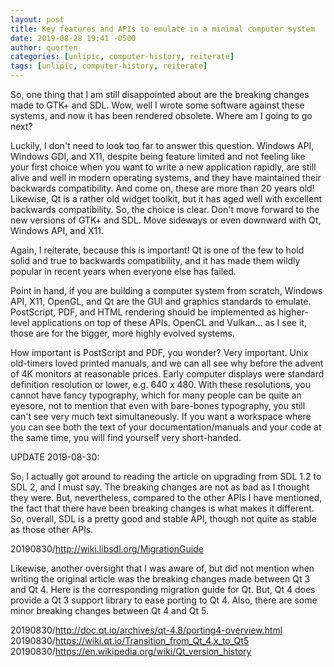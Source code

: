 ```yaml
---
layout: post
title: Key features and APIs to emulate in a minimal computer system
date: 2019-08-28 19:41 -0500
author: quorten
categories: [unlipic, computer-history, reiterate]
tags: [unlipic, computer-history, reiterate]
---
```


So, one thing that I am still disappointed about are the breaking
changes made to GTK+ and SDL.  Wow, well I wrote some software against
these systems, and now it has been rendered obsolete.  Where am I
going to go next?

Luckily, I don't need to look too far to answer this question.
Windows API, Windows GDI, and X11, despite being feature limited and
not feeling like your first choice when you want to write a new
application rapidly, are still alive and well in modern operating
systems, and they have maintained their backwards compatibility.  And
come on, these are more than 20 years old!  Likewise, Qt is a rather
old widget toolkit, but it has aged well with excellent backwards
compatibility.  So, the choice is clear.  Don't move forward to the
new versions of GTK+ and SDL.  Move sideways or even downward with Qt,
Windows API, and X11.

Again, I reiterate, because this is important!  Qt is one of the few
to hold solid and true to backwards compatibility, and it has made
them wildly popular in recent years when everyone else has failed.

Point in hand, if you are building a computer system from scratch,
Windows API, X11, OpenGL, and Qt are the GUI and graphics standards to
emulate.  PostScript, PDF, and HTML rendering should be implemented as
higher-level applications on top of these APIs.  OpenCL and
Vulkan... as I see it, those are for the bigger, more highly evolved
systems.

<!-- more -->

How important is PostScript and PDF, you wonder?  Very important.
Unix old-timers loved printed manuals, and we can all see why before
the advent of 4K monitors at reasonable prices.  Early computer
displays were standard definition resolution or lower, e.g. 640 x 480.
With these resolutions, you cannot have fancy typography, which for
many people can be quite an eyesore, not to mention that even with
bare-bones typography, you still can't see very much text
simultaneously.  If you want a workspace where you can see both the
text of your documentation/manuals and your code at the same time, you
will find yourself very short-handed.

UPDATE 2019-08-30:

So, I actually got around to reading the article on upgrading from SDL
1.2 to SDL 2, and I must say.  The breaking changes are not as bad as
I thought they were.  But, nevertheless, compared to the other APIs I
have mentioned, the fact that there have been breaking changes is what
makes it different.  So, overall, SDL is a pretty good and stable API,
though not quite as stable as those other APIs.

20190830/http://wiki.libsdl.org/MigrationGuide

Likewise, another oversight that I was aware of, but did not mention
when writing the original article was the breaking changes made
between Qt 3 and Qt 4.  Here is the corresponding migration guide for
Qt.  But, Qt 4 does provide a Qt 3 support library to ease porting to
Qt 4.  Also, there are some minor breaking changes between Qt 4 and Qt
5.

20190830/http://doc.qt.io/archives/qt-4.8/porting4-overview.html  
20190830/https://wiki.qt.io/Transition_from_Qt_4.x_to_Qt5  
20190830/https://en.wikipedia.org/wiki/Qt_version_history
